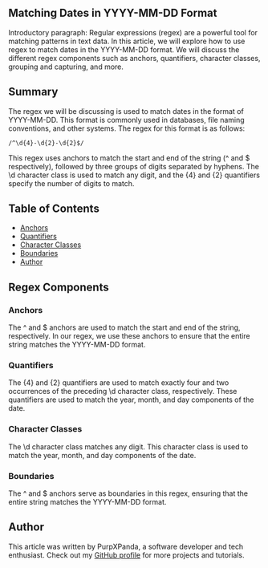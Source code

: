 ## Matching Dates in YYYY-MM-DD Format

Introductory paragraph: Regular expressions (regex) are a powerful tool for matching patterns in text data. In this article, we will explore how to use regex to match dates in the YYYY-MM-DD format. We will discuss the different regex components such as anchors, quantifiers, character classes, grouping and capturing, and more.

## Summary

The regex we will be discussing is used to match dates in the format of YYYY-MM-DD. This format is commonly used in databases, file naming conventions, and other systems. The regex for this format is as follows:

```
/^\d{4}-\d{2}-\d{2}$/
```

This regex uses anchors to match the start and end of the string (^ and $ respectively), followed by three groups of digits separated by hyphens. The \d character class is used to match any digit, and the {4} and {2} quantifiers specify the number of digits to match.

## Table of Contents

- [Anchors](#anchors)
- [Quantifiers](#quantifiers)
- [Character Classes](#character-classes)
- [Boundaries](#boundaries)
- [Author](#author)

## Regex Components

### Anchors

The ^ and $ anchors are used to match the start and end of the string, respectively. In our regex, we use these anchors to ensure that the entire string matches the YYYY-MM-DD format.

### Quantifiers

The {4} and {2} quantifiers are used to match exactly four and two occurrences of the preceding \d character class, respectively. These quantifiers are used to match the year, month, and day components of the date.

### Character Classes

The \d character class matches any digit. This character class is used to match the year, month, and day components of the date.

### Boundaries

The ^ and $ anchors serve as boundaries in this regex, ensuring that the entire string matches the YYYY-MM-DD format.

## Author

This article was written by PurpXPanda, a software developer and tech enthusiast. Check out my [GitHub profile](https://github.com/PurpxPanda) for more projects and tutorials.
